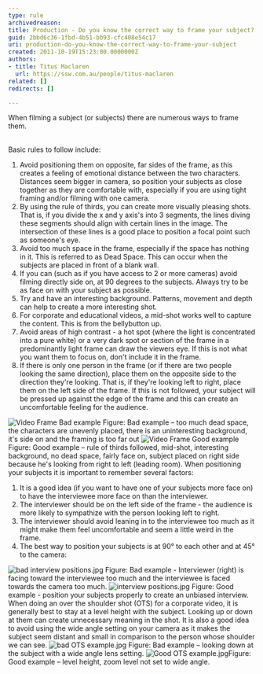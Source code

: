 ```yaml
---
type: rule
archivedreason: 
title: Production - Do you know the correct way to frame your subject?
guid: 2bbd6c36-1fbd-4b51-bb93-cfc408e54c17
uri: production-do-you-know-the-correct-way-to-frame-your-subject
created: 2011-10-19T15:23:00.0000000Z
authors:
- title: Titus Maclaren
  url: https://ssw.com.au/people/titus-maclaren
related: []
redirects: []

---
```



When filming a subject (or subjects) there are numerous ways to frame them. 
<br><excerpt class='endintro'></excerpt><br>
<p>Basic rules to follow include&#58;</p>
<ol><li>Avoid positioning them on opposite, far sides of the frame, as this creates a feeling of emotional distance between the two characters. Distances seem bigger in camera, so position your subjects as close together as they are comfortable with, especially if you are using tight framing and/or filming with one camera.</li>
<li>By using the rule of thirds, you can create more visually pleasing shots. That is, if you divide the x and y axis's into 3 segments, the lines diving these segments should align with certain lines in the image. The intersection of these lines is a good place to position a focal point such as someone's eye.</li>
<li>Avoid too much space in the frame, especially if the space has nothing in it. This is referred to as Dead Space. This can occur when the subjects are placed in front of a blank wall.</li>
<li>If you can (such as if you have access to 2 or more cameras) avoid filming directly side on, at 90 degrees to the subjects. Always try to be as face on with your subject as possible.</li>
<li>Try and have an interesting background. Patterns, movement and depth can help to create a more interesting shot.</li>
<li>For corporate and educational videos, a mid-shot works well to capture the content. This is from the bellybutton up.</li>
<li>Avoid areas of high contrast - a hot spot (where the light is concentrated into a pure white) or a very dark spot or section of the frame in a predominantly light frame can draw the viewers eye. If this is not what you want them to focus on, don't include it in the frame.</li>
<li>If there is only one person in the frame (or if there are two people looking the same direction), place them on the opposite side to the direction they're looking. That is, if they're looking left to right, place them on the left side of the frame.&#160;If this is not followed, your subject will be pressed up against the edge of the frame and this can create an uncomfortable feeling&#160;for the audience.</li></ol>
<img class="ms-rteCustom-ImageArea" alt="Video Frame Bad example" src="/DesignandPresentation/RulesToBetterVideoRecording/PublishingImages/video-fram-bad-example.jpg" /> <span class="ms-rteCustom-FigureBad">Figure&#58; Bad example – too much dead space, the characters are unevenly placed, there is an uninteresting background, it's side on and the framing is too far out</span> <img class="ms-rteCustom-ImageArea" alt="Video Frame Good example" src="/DesignandPresentation/RulesToBetterVideoRecording/PublishingImages/video-fram-good-example.jpg" /> <span class="ms-rteCustom-FigureGood">Figure&#58; Good example – rule of thirds followed, mid-shot, interesting background, no dead space, fairly face on, subject placed on right side because he's looking from right to left (leading room).</span> When positioning your subjects it is important to remember several factors&#58; <ol><li>It is a good idea (if you want to have one of your subjects more face on) to have the interviewee more face on than the interviewer.</li>
<li>The interviewer should be on the left side of the frame - the audience is more likely to sympathize with the person looking left to right.</li>
<li>The interviewer should avoid leaning in to the interviewee too much as it might make them feel uncomfortable and seem a little weird in the frame.</li>
<li>The best way to position your subjects is at 90° to each other and at 45° to the camera&#58;</li></ol>
<img class="ms-rteCustom-ImageArea" alt="bad interview positions.jpg" src="/DesignandPresentation/RulesToBetterVideoRecording/PublishingImages/bad-interview-positions.jpg" /> <span class="ssw-rteStyle-FigureBad">Figure&#58; Bad example - Interviewer (right) is facing toward the interviewee too much and the interviewee is faced towards the camera too much.</span> <img class="ms-rteCustom-ImageArea" alt="interview positions.jpg" src="/DesignandPresentation/RulesToBetterVideoRecording/PublishingImages/interview%20positions.jpg" /> <span class="ssw-rteStyle-FigureGood">Figure&#58; Good example - position your subjects properly to create an unbiased interview.</span> When doing an over the shoulder shot (OTS) for a corporate video, it is generally best to stay at a level height with the subject. Looking up or down at them can create unnecessary meaning in the shot. It is also a good idea to avoid using the wide angle setting on your camera as it makes the subject seem distant and small in comparison to the person whose shoulder we can see. <img class="ms-rteCustom-ImageArea" alt="bad OTS example.jpg" src="/DesignandPresentation/RulesToBetterVideoRecording/PublishingImages/bad%20OTS%20example.jpg" /> <span class="ssw-rteStyle-FigureBad">Figure&#58; Bad example – looking down at the subject with a wide angle lens setting.</span> <img class="ms-rteCustom-ImageArea" alt="Good OTS example.jpg" src="/DesignandPresentation/RulesToBetterVideoRecording/PublishingImages/Good%20OTS%20example.jpg" /><span class="ssw-rteStyle-FigureGood">Figure&#58; Good example – level height, zoom level not set to wide angle.</span><p>&#160;</p>
<p>&#160;</p>


